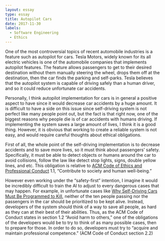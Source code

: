 ```yaml
---
layout: essay
type: essay
title: Autopilot Cars
date: 2017-11-30
labels:
  - Software Engineering
  - Ethics
---
```



<p>One of the most controversial topics of recent automobile industries is a feature such as autopilot for cars. Tesla Motors, widely known for its all electric vehicles is one of the automobile companies that implements autopilot features. The feature allows passengers to get to their desired destination without them manually steering the wheel, drops them off at the destination, then the car finds the parking and self-parks. Tesla believes that the autopilot system is capable of driving safely than a human driver, and so it could reduce unfortunate car accidents. </p>

<p>Personally, I think autopilot implementation for cars is in general a positive aspect to have since it would decrease car accidents by a huge amount. It is difficult to have a side on this issue since self-driving system is not perfect like many people point out, but the fact is that right now, one of the biggest reasons why people die is of car accidents with humans driving. If implementing the system saves a large amount of lives, I think it is a good thing. However, it is obvious that working to create a reliable system is not easy, and would require careful thoughts about ethical obligations. </p>

<p>First of all, the whole point of the self-driving implementation is to decrease accidents and to save more lives, so it must think about passengers’ safety. Specifically, it must be able to detect objects or humans around the car to avoid collisions, follow the law like detect stop lights, signs, double yellow lines, and etc. This obligation is relative to <a href="https://www.acm.org/about-acm/acm-code-of-ethics-and-professional-conduct">ACM Code of Ethics and Professional Conduct</a> 1.1, “Contribute to society and human well-being.” </p>

<p>However even working under the “safety-first” intention, I imagine it would be incredibly difficult to train the AI to adjust to every dangerous cases that may happen. For example, in unfortunate cases like <a href="https://www.technologyreview.com/s/542626/why-self-driving-cars-must-be-programmed-to-kill/">Why Self-Driving Cars Must Be Programmed to Kill</a>, neither of the ten people passing nor the passengers in the car should be prioritized to be kept alive. Instead, developers of the system should think of a way to save all people, as hard as they can at their best of their abilities. Thus, as the ACM Code of Conduct states in section 1.2 “Avoid harm to others,” one of the obligations of the developers would be to try to think of as many possible cases, then to prepare for those. In order to do so, developers must try to “acquire and maintain professional competence.” (ACM Code of Conduct section 2.2)</p>

